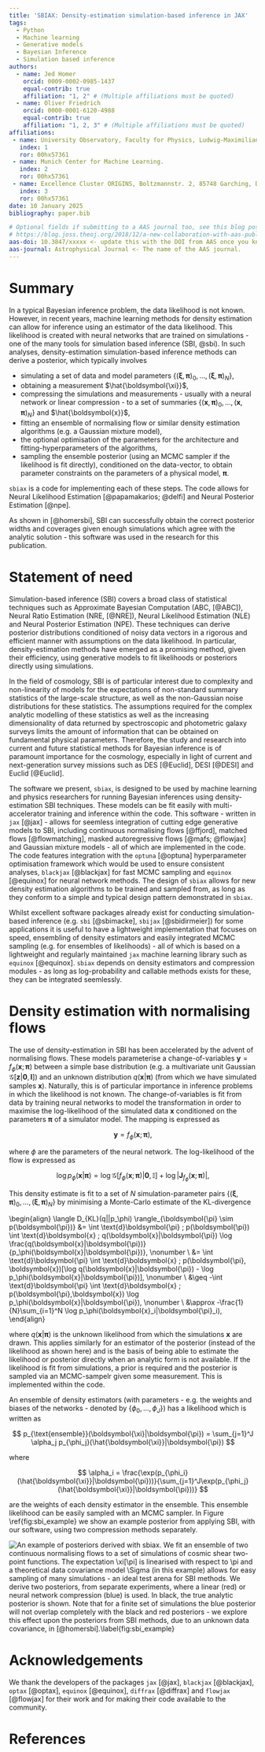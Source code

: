 ```yaml
---
title: 'SBIAX: Density-estimation simulation-based inference in JAX'
tags:
  - Python
  - Machine learning 
  - Generative models 
  - Bayesian Inference
  - Simulation based inference
authors:
  - name: Jed Homer
    orcid: 0009-0002-0985-1437 
    equal-contrib: true
    affiliation: "1, 2" # (Multiple affiliations must be quoted)
  - name: Oliver Friedrich
    orcid: 0000-0001-6120-4988
    equal-contrib: true
    affiliation: "1, 2, 3" # (Multiple affiliations must be quoted)
affiliations:
 - name: University Observatory, Faculty for Physics, Ludwig-Maximilians-Universität München, Scheinerstrasse 1, München, Deustchland.
   index: 1
   ror: 00hx57361
 - name: Munich Center for Machine Learning.
   index: 2
   ror: 00hx57361
 - name: Excellence Cluster ORIGINS, Boltzmannstr. 2, 85748 Garching, Deutschland.
   index: 3
   ror: 00hx57361
date: 10 January 2025
bibliography: paper.bib

# Optional fields if submitting to a AAS journal too, see this blog post:
# https://blog.joss.theoj.org/2018/12/a-new-collaboration-with-aas-publishing
aas-doi: 10.3847/xxxxx <- update this with the DOI from AAS once you know it.
aas-journal: Astrophysical Journal <- The name of the AAS journal.
---
```


# Summary

In a typical Bayesian inference problem, the data likelihood is not known. However, in recent years, machine learning methods for density estimation can allow for inference using an estimator of the data likelihood. This likelihood is created with neural networks that are trained on simulations - one of the many tools for simulation based inference (SBI, @sbi). In such analyses, density-estimation simulation-based inference methods can derive a posterior, which typically involves 

* simulating a set of data and model parameters $\{(\boldsymbol{\xi}, \boldsymbol{\pi})_0, ..., (\boldsymbol{\xi}, \boldsymbol{\pi})_N\}$,
* obtaining a measurement $\hat{\boldsymbol{\xi}}$,
* compressing the simulations and measurements - usually with a neural network or linear compression - to a set of summaries $\{(\boldsymbol{x}, \boldsymbol{\pi})_0, ..., (\boldsymbol{x}, \boldsymbol{\pi})_N\}$ and $\hat{\boldsymbol{x}}$, 
* fitting an ensemble of normalising flow or similar density estimation algorithms (e.g. a Gaussian mixture model),
* the optional optimisation of the parameters for the architecture and fitting-hyperparameters of the algorithms,
* sampling the ensemble posterior (using an MCMC sampler if the likelihood is fit directly), conditioned on the data-vector, to obtain parameter constraints on the parameters of a physical model, $\boldsymbol{\pi}$.

`sbiax` is a code for implementing each of these steps. The code allows for Neural Likelihood Estimation [@papamakarios; @delfi] and Neural Posterior Estimation [@npe].

As shown in [@homersbi], SBI can successfully obtain the correct posterior widths and coverages given enough simulations which agree with the analytic solution - this software was used in the research for this publication. 

# Statement of need

Simulation-based inference (SBI) covers a broad class of statistical techniques such as Approximate Bayesian Computation (ABC, [@ABC]), Neural Ratio Estimation (NRE, [@NRE]), Neural Likelihood Estimation (NLE) and Neural Posterior Estimation (NPE). These techniques can derive posterior distributions conditioned of noisy data vectors in a rigorous and efficient manner with assumptions on the data likelihood. In particular, density-estimation methods have emerged as a promising method, given their efficiency, using generative models to fit likelihoods or posteriors directly using simulations.

In the field of cosmology, SBI is of particular interest due to complexity and non-linearity of models for the expectations of non-standard summary statistics of the large-scale structure, as well as the non-Gaussian noise distributions for these statistics. The assumptions required for the complex analytic modelling of these statistics as well as the increasing dimensionality of data returned by spectroscopic and photometric galaxy surveys limits the amount of information that can be obtained on fundamental physical parameters. Therefore, the study and research into current and future statistical methods for Bayesian inference is of paramount importance for the cosmology, especially in light of current and next-generation survey missions such as DES [@Euclid], DESI [@DESI] and Euclid [@Euclid].

The software we present, `sbiax`, is designed to be used by machine learning and physics researchers for running Bayesian inferences using density-estimation SBI techniques. These models can be fit easily with multi-accelerator training and inference within the code. This software - written in `jax` [@jax] - allows for seemless integration of cutting edge generative models to SBI, including continuous normalising flows [@ffjord], matched flows [@flowmatching], masked autoregressive flows [@mafs; @flowjax] and Gaussian mixture models - all of which are implemented in the code. The code features integration with the `optuna` [@optuna] hyperparameter optimisation framework which would be used to ensure consistent analyses, `blackjax` [@blackjax] for fast MCMC sampling and `equinox` [@equinox] for neural network methods. The design of `sbiax` allows for new density estimation algorithms to be trained and sampled from, as long as they conform to a simple and typical design pattern demonstrated in `sbiax`. 

Whilst excellent software packages already exist for conducting simulation-based inference (e.g. `sbi` [@sbimacke], `sbijax` [@sbidirmeier]) for some applications it is useful to have a lightweight implementation that focuses on speed, ensembling of density estimators and easily integrated MCMC sampling (e.g. for ensembles of likelihoods) - all of which is based on a lightweight and regularly maintained `jax` machine learning library such as `equinox` [@equinox]. `sbiax` depends on density estimators and compression modules - as long as log-probability and callable methods exists for these, they can be integrated seemlessly.

# Density estimation with normalising flows 

The use of density-estimation in SBI has been accelerated by the advent of normalising flows. These models parameterise a change-of-variables $\boldsymbol{y}=f_\phi(\boldsymbol{x};\boldsymbol{\pi})$ between a simple base distribution (e.g. a multivariate unit Gaussian $\mathcal{G}[\boldsymbol{z}|\mathbf{0}, \mathbf{I}]$) and an unknown distribution $q(\boldsymbol{x}|\boldsymbol{\pi})$ (from which we have simulated samples $\boldsymbol{x}$). Naturally, this is of particular importance in inference problems in which the likelihood is not known. The change-of-variables is fit from data by training neural networks to model the transformation in order to maximise the log-likelihood of the simulated data $\boldsymbol{x}$ conditioned on the parameters $\boldsymbol{\pi}$ of a simulator model. The mapping is expressed as

$$
    \boldsymbol{y} = f_\phi(\boldsymbol{x};\boldsymbol{\pi}),
$$

where $\phi$ are the parameters of the neural network. The log-likelihood of the flow is expressed as 

$$
    \log p_\phi(\boldsymbol{x}|\boldsymbol{\pi}) = \log \mathcal{G}[f_\phi(\boldsymbol{x};\boldsymbol{\pi})|\boldsymbol{0}, \mathbb{I}] + \log \big | \mathbf{J}_{f_\phi}(\boldsymbol{x};\boldsymbol{\pi})\big |,
$$

This density estimate is fit to a set of $N$ simulation-parameter pairs $\{(\boldsymbol{\xi}, \boldsymbol{\pi})_0, ..., (\boldsymbol{\xi}, \boldsymbol{\pi})_N\}$ by minimising a Monte-Carlo estimate of the KL-divergence 

\begin{align}
    \langle D_{KL}(q||p_\phi) \rangle_{\boldsymbol{\pi} \sim p(\boldsymbol{\pi})} &= \int \text{d}\boldsymbol{\pi} \; p(\boldsymbol{\pi}) \int \text{d}\boldsymbol{x} \; q(\boldsymbol{x}|\boldsymbol{\pi}) \log \frac{q(\boldsymbol{x}|\boldsymbol{\pi})}{p_\phi(\boldsymbol{x}|\boldsymbol{\pi})}, \nonumber \\
    &= \int \text{d}\boldsymbol{\pi} \int \text{d}\boldsymbol{x} \; p(\boldsymbol{\pi}, \boldsymbol{x})[\log q(\boldsymbol{x}|\boldsymbol{\pi}) - \log p_\phi(\boldsymbol{x}|\boldsymbol{\pi})], \nonumber \\
    &\geq -\int \text{d}\boldsymbol{\pi} \int \text{d}\boldsymbol{x} \; p(\boldsymbol{\pi},\boldsymbol{x}) \log p_\phi(\boldsymbol{x}|\boldsymbol{\pi}), \nonumber \\
    &\approx -\frac{1}{N}\sum_{i=1}^N \log p_\phi(\boldsymbol{x}_i|\boldsymbol{\pi}_i),
\end{align}

where $q(\boldsymbol{x}|\boldsymbol{\pi})$ is the unknown likelihood from which the simulations $\boldsymbol{x}$ are drawn. This applies similarly for an estimator of the posterior (instead of the likelihood as shown here) and is the basis of being able to estimate the likelihood or posterior directly when an analytic form is not available. If the likelihood is fit from simulations, a prior is required and the posterior is sampled via an MCMC-sampelr given some measurement. This is implemented within the code.

An ensemble of density estimators (with parameters - e.g. the weights and biases of the networks - denoted by $\{ \phi_0, ..., \phi_J\}$) has a likelihood which is written as

$$
    p_{\text{ensemble}}(\boldsymbol{\xi}|\boldsymbol{\pi}) = \sum_{j=1}^J \alpha_j p_{\phi_j}(\hat{\boldsymbol{\xi}}|\boldsymbol{\pi})
$$

where

$$
    \alpha_i = \frac{\exp(p_{\phi_i}(\hat{\boldsymbol{\xi}}|\boldsymbol{\pi}))}{\sum_{j=1}^J\exp(p_{\phi_j}(\hat{\boldsymbol{\xi}}|\boldsymbol{\pi}))}
$$

are the weights of each density estimator in the ensemble. This ensemble likelihood can be easily sampled with an MCMC sampler. In Figure 
\ref{fig:sbi_example} we show an example posterior from applying SBI, with our software, using two compression methods separately. 

![An example of posteriors derived with `sbiax`. We fit an ensemble of two continuous normalising flows to a set of simulations of cosmic shear two-point functions. The expectation $\xi[\pi]$ is linearised with respect to $\pi$ and a theoretical data covariance model $\Sigma$ (in this example) allows for easy sampling of many simulations - an ideal test arena for SBI methods. We derive two posteriors, from separate experiments, where a linear (red) or neural network compression (blue) is used. In black, the true analytic posterior is shown. Note that for a finite set of simulations the blue posterior will not overlap completely with the black and red posteriors - we explore this effect upon the posteriors from SBI methods, due to an unknown data covariance, in [@homersbi].\label{fig:sbi_example}](sbi_example.png)


<!-- # Compression

Maximum likelihood estimators for the parameters of a model $\xi[\pi]$ for the data $\hat{\xi}$ are derived by $\chi^2$ minimisation with respect to $\pi$

\begin{align}
    \hat{\pi} &= \text{min}_\pi \chi^2(\pi, \hat{\xi}, \xi[\pi], \Sigma) \nonumber \\
    & = \pi + F_{\Sigma}^{-1}E^T\Sigma^{-1}(\hat{\xi} - \xi[\pi]).
\end{align}

where $\Sigma$ is the data covariance, $E$ is a $\text{dim}(\pi) \times \text{\dim}(\xi)$ dimensional matrix and $F_{\Sigma}^{-1}$ is the Fisher information matrix.

Estimators for the model parameters can also be derived using neural networks that minimise the mean-squared error loss $ -->

<!-- # Citations

Citations to entries in paper.bib should be in
[rMarkdown](http://rmarkdown.rstudio.com/authoring_bibliographies_and_citations.html)
format.

If you want to cite a software repository URL (e.g. something on GitHub without a preferred
citation) then you can do it with the example BibTeX entry below for @fidgit.

For a quick reference, the following citation commands can be used:
- `@author:2001`  ->  "Author et al. (2001)"
- `[@author:2001]` -> "(Author et al., 2001)"
- `[@author1:2001; @author2:2001]` -> "(Author1 et al., 2001; Author2 et al., 2002)" -->

# Acknowledgements

We thank the developers of the packages `jax` [@jax], `blackjax` [@blackjax], `optax` [@optax], `equinox` [@equinox], `diffrax` [@diffrax] and `flowjax` [@flowjax] for their work and for making their code available to the community.

# References
